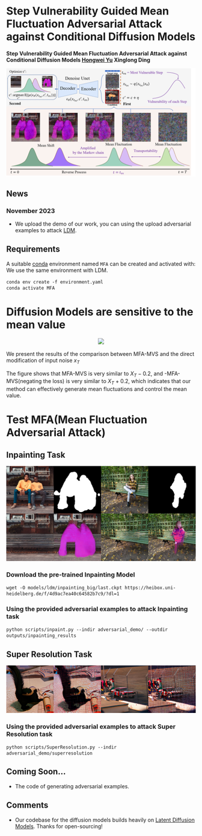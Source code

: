 # Step Vulnerability Guided Mean Fluctuation Adversarial Attack  against Conditional Diffusion Models

<!-- <p align="center">
<img src=assets/results.gif />
</p> -->



**Step Vulnerability Guided Mean Fluctuation Adversarial Attack  against Conditional Diffusion Models
[Hongwei Yu](https://scholar.google.com.hk/citations?user=cDidt64AAAAJ&hl=zh-CN) Xinglong Ding**
<br/>


<p align="center">
<img src=assets/method.png />
</p>

## News

### November 2023
- We upload the demo of our work, you can using the upload adversarial examples to attack [LDM](https://github.com/CompVis/latent-diffusion).


  
## Requirements
A suitable [conda](https://conda.io/) environment named `MFA` can be created
and activated with:
We use the same environment with LDM.
```
conda env create -f environment.yaml
conda activate MFA
```

# Diffusion Models are sensitive to the mean value
<p align="center">
<img src=assets/meanshift.png />
</p>

We present the results of the comparison between MFA-MVS and the direct modification of input noise $x_T$

The figure shows that MFA-MVS is very similar to $X_T-0.2$, and -MFA-MVS(negating the loss) is very similar to $X_T+0.2$, which indicates that our method can effectively generate mean fluctuations and control the mean value.


# Test MFA(Mean Fluctuation Adversarial Attack)
## Inpainting Task
<p align="center">
<img src=assets/Inpaintgit.png />
</p>

### Download the pre-trained Inpainting Model
```
wget -O models/ldm/inpainting_big/last.ckpt https://heibox.uni-heidelberg.de/f/4d9ac7ea40c64582b7c9/?dl=1
```
### Using the provided adversarial examples to attack Inpainting task
```
python scripts/inpaint.py --indir adversarial_demo/ --outdir outputs/inpainting_results
```

## Super Resolution Task

<p align="center">
<img src=assets/SRgit2.png />
</p>

### Using the provided adversarial examples to attack Super Resolution task
```
python scripts/SuperResolution.py --indir adversarial_demo/superresolution 
```


## Coming Soon...

* The code of generating adversarial examples.

## Comments 

- Our codebase for the diffusion models builds heavily on [Latent Diffusion Models](https://github.com/CompVis/latent-diffusion).
Thanks for open-sourcing!




